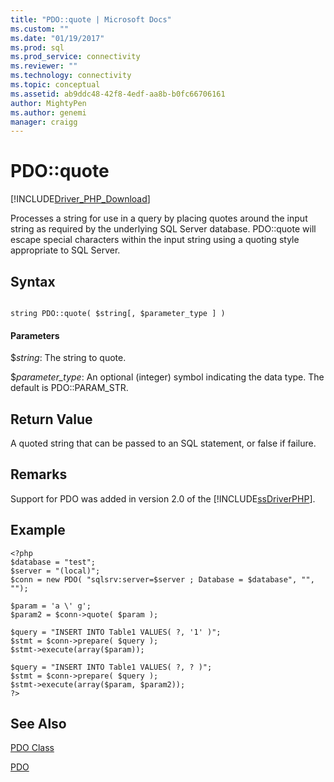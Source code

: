 ```yaml
---
title: "PDO::quote | Microsoft Docs"
ms.custom: ""
ms.date: "01/19/2017"
ms.prod: sql
ms.prod_service: connectivity
ms.reviewer: ""
ms.technology: connectivity
ms.topic: conceptual
ms.assetid: ab9ddc48-42f8-4edf-aa8b-b0fc66706161
author: MightyPen
ms.author: genemi
manager: craigg
---
```

# PDO::quote
[!INCLUDE[Driver_PHP_Download](../../includes/driver_php_download.md)]

Processes a string for use in a query by placing quotes around the input string as required by the underlying SQL Server database. PDO::quote will escape special characters within the input string using a quoting style appropriate to SQL Server.  
  
## Syntax  
  
```  
  
string PDO::quote( $string[, $parameter_type ] )  
```  
  
#### Parameters  
$*string*: The string to quote.  
  
$*parameter_type*: An optional (integer) symbol indicating the data type.  The default is PDO::PARAM_STR.  
  
## Return Value  
A quoted string that can be passed to an SQL statement, or false if failure.  
  
## Remarks  
Support for PDO was added in version 2.0 of the [!INCLUDE[ssDriverPHP](../../includes/ssdriverphp_md.md)].  
  
## Example  
  
```  
<?php  
$database = "test";  
$server = "(local)";  
$conn = new PDO( "sqlsrv:server=$server ; Database = $database", "", "");  
  
$param = 'a \' g';  
$param2 = $conn->quote( $param );  
  
$query = "INSERT INTO Table1 VALUES( ?, '1' )";  
$stmt = $conn->prepare( $query );  
$stmt->execute(array($param));  
  
$query = "INSERT INTO Table1 VALUES( ?, ? )";  
$stmt = $conn->prepare( $query );  
$stmt->execute(array($param, $param2));  
?>  
```  
  
## See Also  
[PDO Class](../../connect/php/pdo-class.md)

[PDO](http://php.net/manual/book.pdo.php)  
  
